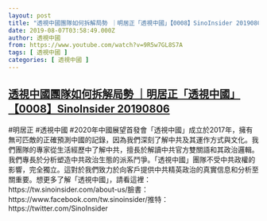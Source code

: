 ```yaml
---
layout: post
title: "透視中國團隊如何拆解局勢 ｜明居正「透視中國」【0008】SinoInsider 20190806"
date: 2019-08-07T03:58:49.000Z
author: 透視中國
from: https://www.youtube.com/watch?v=9R5w7GL8S7A
tags: [ 透視中國 ]
categories: [ 透視中國 ]
---
```

<!--1565150329000-->
[透視中國團隊如何拆解局勢 ｜明居正「透視中國」【0008】SinoInsider 20190806](https://www.youtube.com/watch?v=9R5w7GL8S7A)
------

<div>
#明居正 #透視中國 #2020年中國展望首發會「透視中國」成立於2017年，擁有無可匹敵的正確預測中國的記錄，因為我們深刻了解中共及其運作方式與文化。我們團隊的專家從生活經歷中了解中共，擅長於解讀中共官方雙關語和其政治邏輯。我們專長於分析塑造中共政治生態的派系鬥爭。「透視中國」團隊不受中共政權的影響，完全獨立。這對於我們致力於向客戶提供中共精英政治的真實信息和分析至關重要。想更多了解「透視中國」，請看這裡： https://tw.sinoinsider.com/about-us/臉書：https://www.facebook.com/tw.sinoinsider/推特：https://twitter.com/SinoInsider
</div>
